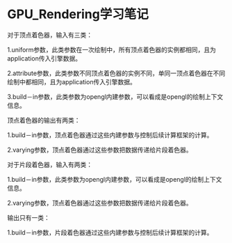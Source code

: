 # GPU_Rendering学习笔记

对于顶点着色器，输入有三类：

1.uniform参数，此类参数在一次绘制中，所有顶点着色器的实例都相同，且为application传入引擎数据。

2.attribute参数，此类参数不同顶点着色器的实例不同，单同一顶点着色器在不同绘制中都相同，且为application传入引擎数据。

3.build－in参数，此类参数为opengl内建参数，可以看成是opengl的绘制上下文信息。

顶点着色器的输出有两类：

1.build－in参数，顶点着色器通过这些内建参数与控制后续计算框架的计算。

2.varying参数，顶点着色器通过这些参数把数据传递给片段着色器。

 

对于片段着色器，输入有两类：

1.build－in参数，此类参数为opengl内建参数，可以看成是opengl的绘制上下文信息。

2.varying参数，顶点着色器通过这些参数把数据传递给片段着色器。

输出只有一类：

1.build－in参数，片段着色器通过这些内建参数与控制后续计算框架的计算。